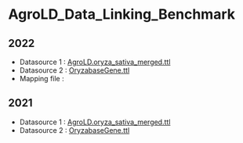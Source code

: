 # AgroLD_Data_Linking_Benchmark

## 2022

* Datasource 1 : [AgroLD.oryza_sativa_merged.ttl](https://github.com/pierrelarmande/AgroLD_Data_Linking_Benchmark/files/8410972/Rdflib_agrold.oryza_sativa_merged.ttl.zip)
* Datasource 2 : [OryzabaseGene.ttl](https://github.com/pierrelarmande/AgroLD_Data_Linking_Benchmark/blob/main/OryzabaseGeneListEn_20221122010058_sameAs.ttl.tar.gz)
* Mapping file : []()

## 2021
* Datasource 1 : [AgroLD.oryza_sativa_merged.ttl](https://github.com/pierrelarmande/AgroLD_Data_Linking_Benchmark/files/8410972/Rdflib_agrold.oryza_sativa_merged.ttl.zip)
* Datasource 2 : [OryzabaseGene.ttl](https://github.com/pierrelarmande/AgroLD_Data_Linking_Benchmark/files/8410981/Rdflib_OryzabaseGene_jasmonate_subset.ttl.zip)


